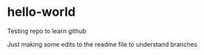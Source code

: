 # hello-world
Testing repo to learn github

Just making some edits to the readme file to understand branches

